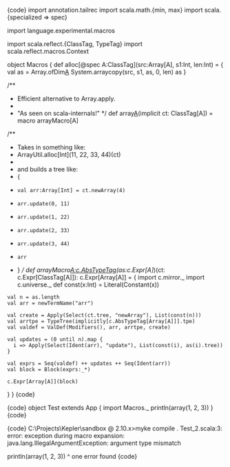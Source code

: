 {code}
import annotation.tailrec
import scala.math.{min, max}
import scala.{specialized => spec}

import language.experimental.macros

import scala.reflect.{ClassTag, TypeTag}
import scala.reflect.macros.Context

object Macros {
  def alloc[@spec A:ClassTag](src:Array[A], s1:Int, len:Int) = {
    val as = Array.ofDim[A](len)
    System.arraycopy(src, s1, as, 0, len)
    as
  }

  /**
   * Efficient alternative to Array.apply.
   *
   * "As seen on scala-internals!"
   */
  def array[A](as:A*)(implicit ct: ClassTag[A]) = macro arrayMacro[A]

  /**
   * Takes in something like:
   *   ArrayUtil.alloc[Int](11, 22, 33, 44)(ct)
   *
   * and builds a tree like:
   *   {
   *     val arr:Array[Int] = ct.newArray(4)
   *     arr.update(0, 11)
   *     arr.update(1, 22)
   *     arr.update(2, 33)
   *     arr.update(3, 44)
   *     arr
   *   }
   */
  def arrayMacro[A:c.AbsTypeTag](c:Context)(as:c.Expr[A]*)(ct: c.Expr[ClassTag[A]]): c.Expr[Array[A]] = {
    import c.mirror._
    import c.universe._
    def const(x:Int) = Literal(Constant(x))

    val n = as.length
    val arr = newTermName("arr")

    val create = Apply(Select(ct.tree, "newArray"), List(const(n)))
    val arrtpe = TypeTree(implicitly[c.AbsTypeTag[Array[A]]].tpe)
    val valdef = ValDef(Modifiers(), arr, arrtpe, create)

    val updates = (0 until n).map {
      i => Apply(Select(Ident(arr), "update"), List(const(i), as(i).tree))
    }

    val exprs = Seq(valdef) ++ updates ++ Seq(Ident(arr))
    val block = Block(exprs:_*)

    c.Expr[Array[A]](block)
  }
}
{code}

{code}
object Test extends App {
  import Macros._
  println(array(1, 2, 3))
}
{code}

{code}
C:\Projects\Kepler\sandbox @ 2.10.x>myke compile .
Test_2.scala:3: error: exception during macro expansion:
java.lang.IllegalArgumentException: argument type mismatch

  println(array(1, 2, 3))
               ^
one error found
{code}
